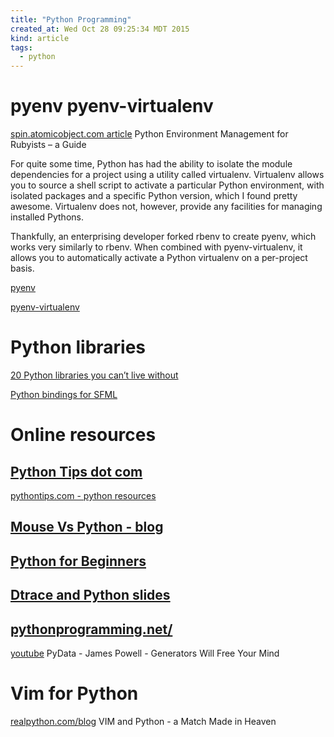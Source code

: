 ```yaml
---
title: "Python Programming"
created_at: Wed Oct 28 09:25:34 MDT 2015
kind: article
tags:
  - python
---
```


# pyenv pyenv-virtualenv

<a href="https://spin.atomicobject.com/2015/01/02/python-environment-mgmt/" target="_blank">spin.atomicobject.com article</a>
Python Environment Management for Rubyists – a Guide 

For quite some time, Python has had the ability to isolate the module
dependencies for a project using a utility called virtualenv. Virtualenv
allows you to source a shell script to activate a particular Python
environment, with isolated packages and a specific Python version,
which I found pretty awesome. Virtualenv does not, however, provide any
facilities for managing installed Pythons.

Thankfully, an enterprising developer forked rbenv to create pyenv, which
works very similarly to rbenv. When combined with pyenv-virtualenv,
it allows you to automatically activate a Python virtualenv on a
per-project basis.


<a href="https://github.com/yyuu/pyenv" target="_blank">pyenv</a>

<a href="https://github.com/yyuu/pyenv-virtualenv" target="_blank">pyenv-virtualenv</a>

# Python libraries

<a href="http://pythontips.com/2013/07/30/20-python-libraries-you-cant-live-without/" target="_blank">20 Python libraries you can’t live without</a>

<a href="http://python-sfml.org/" target="_blank">Python bindings for SFML</a>

# Online resources

## <a href="http://pythontips.com/" target="_blank">Python Tips dot com</a>

<a href="http://pythontips.com/python-resources/" target="_blank">pythontips.com - python resources</a>

## <a href="http://www.blog.pythonlibrary.org/" target="_blank">Mouse Vs Python - blog</a>


## <a href="http://www.pythonforbeginners.com/" target="_blank">Python for Beginners</a>

## <a href="https://github.com/pyconsk/2016-slides/blob/master/Python_and_DTrace/DTrace%20-%20pyconSK.pdf" target="_blank">Dtrace and Python slides</a>

## <a href="https://pythonprogramming.net/" target="_blank">pythonprogramming.net/</a>

<a href="https://www.youtube.com/watch?v=RdhoN4VVqq8" target="_blank">youtube</a>
PyData - James Powell - Generators Will Free Your Mind

# Vim for Python

<a href="https://realpython.com/blog/python/vim-and-python-a-match-made-in-heaven/" target="_blank">realpython.com/blog</a>
VIM and Python - a Match Made in Heaven 

<!--
html boilerplate
<a href="" target="_blank"></a>
<a name=""></a>
<img src="" width="400px">
<ul>
  <li></li>
</ul>
<pre>
</pre>
<pre><code>
</code></pre>
<math xmlns='http://www.w3.org/1998/Math/MathML' display='block'>
</math>
-->
